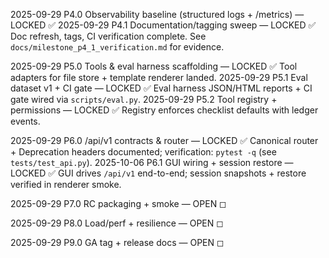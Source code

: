 2025-09-29  P4.0  Observability baseline (structured logs + /metrics) — LOCKED ✅
2025-09-29  P4.1  Documentation/tagging sweep — LOCKED ✅ Doc refresh, tags, CI verification complete. See `docs/milestone_p4_1_verification.md` for evidence.

2025-09-29  P5.0  Tools & eval harness scaffolding — LOCKED ✅ Tool adapters for file store + template renderer landed.
2025-09-29  P5.1  Eval dataset v1 + CI gate — LOCKED ✅ Eval harness JSON/HTML reports + CI gate wired via `scripts/eval.py`.
2025-09-29  P5.2  Tool registry + permissions — LOCKED ✅ Registry enforces checklist defaults with ledger events.

2025-09-29  P6.0  /api/v1 contracts & router — LOCKED ✅ Canonical router + Deprecation headers documented; verification: `pytest -q` (see `tests/test_api.py`).
2025-10-06  P6.1  GUI wiring + session restore — LOCKED ✅ GUI drives `/api/v1` end-to-end; session snapshots + restore verified in renderer smoke.

2025-09-29  P7.0  RC packaging + smoke — OPEN ◻

2025-09-29  P8.0  Load/perf + resilience — OPEN ◻

2025-09-29  P9.0  GA tag + release docs — OPEN ◻
